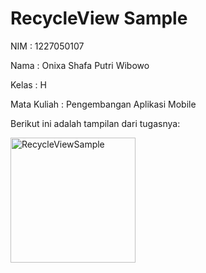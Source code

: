 # RecycleView Sample

<p>NIM : 1227050107</p>
<p>Nama : Onixa Shafa Putri Wibowo</p>
<p>Kelas : H</p>
<p>Mata Kuliah : Pengembangan Aplikasi Mobile</p>

Berikut ini adalah tampilan dari tugasnya:
<p>
  <img src="https://github.com/user-attachments/assets/51510e6b-bc28-420e-99db-1cdf2a9d425b" alt="RecycleViewSample" width="200" />
</p>
